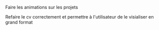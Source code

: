 Faire les animations sur les projets

Refaire le cv correctement et permettre à l'utilisateur de le visialiser en grand format
